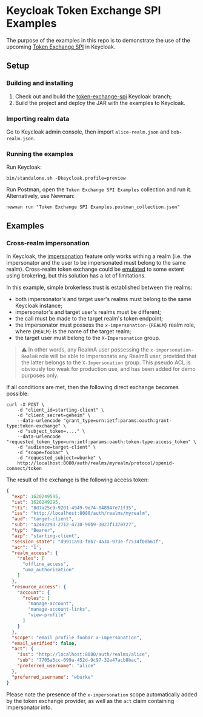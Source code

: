 # Keycloak Token Exchange SPI Examples

The purpose of the examples in this repo is to demonstrate the use of the upcoming [Token Exchange SPI](https://github.com/keycloak/keycloak-community/pull/213) in Keycloak.

## Setup

### Building and installing
1. Check out and build the [token-exchange-spi](https://github.com/CarrettiPro/keycloak/tree/token-exchange-spi) Keycloak branch;
1. Build the project and deploy the JAR with the examples to Keycloak.

### Importing realm data
Go to Keycloak admin console, then import `alice-realm.json` and `bob-realm.json`.

### Running the examples
Run Keycloak:
```
bin/standalone.sh -Dkeycloak.profile=preview
```

Run Postman, open the `Token Exchange SPI Examples` collection and run it. Alternatively, use Newman:
```
newman run "Token Exchange SPI Examples.postman_collection.json"
```

## Examples

### Cross-realm impersonation
In Keycloak, the [impersonation](https://www.keycloak.org/docs/latest/securing_apps/index.html#impersonation) feature only works withing a realm (i.e. the impersonator and the user to be impersonated must belong to the same realm). Cross-realm token exchange could be [emulated](https://lists.jboss.org/pipermail/keycloak-user/2019-March/017477.html) to some extent using brokering, but this solution has a lot of limitations.

In this example, simple brokerless trust is established between the realms:

* both impersonator's and target user's realms must belong to the same Keycloak instance;
* impersonator's and target user's realms must be different;
* the call must be made to the target realm's token endpoint;
* the impersonator must possess the `x-impersonation-{REALM}` realm role, where `{REALM}` is the name of the target realm;
* the target user must belong to the `X-Impersonation` group.

> :warning: In other words, any RealmA user possessing the `x-impersonation-RealmB` role will be able to impersonate any RealmB user, provided that the latter belongs to the `X-Impersonation` group. This pseudo ACL is obviously too weak for production use, and has been added for demo purposes only.

If all conditions are met, then the following direct exchange becomes possible:

```
curl -X POST \
    -d "client_id=starting-client" \
    -d "client_secret=geheim" \
    --data-urlencode "grant_type=urn:ietf:params:oauth:grant-type:token-exchange" \
    -d "subject_token=...." \
    --data-urlencode "requested_token_type=urn:ietf:params:oauth:token-type:access_token" \
    -d "audience=target-client" \
    -d "scope=foobar" \
    -d "requested_subject=wburke" \
    http://localhost:8080/auth/realms/myrealm/protocol/openid-connect/token
```

The result of the exchange is the following access token:

```json
{
  "exp": 1620249595,
  "iat": 1620249295,
  "jti": "8d7a25c9-9201-4949-9e74-848947e71f35",
  "iss": "http://localhost:8080/auth/realms/myrealm",
  "aud": "target-client",
  "sub": "a2482293-2712-4730-90b9-3027f1370727",
  "typ": "Bearer",
  "azp": "starting-client",
  "session_state": "d9911a93-f8b7-4a3a-973e-f7534f08b61f",
  "acr": "1",
  "realm_access": {
    "roles": [
      "offline_access",
      "uma_authorization"
    ]
  },
  "resource_access": {
    "account": {
      "roles": [
        "manage-account",
        "manage-account-links",
        "view-profile"
      ]
    }
  },
  "scope": "email profile foobar x-impersonation",
  "email_verified": false,
  "act": {
    "iss": "http://localhost:8080/auth/realms/alice",
    "sub": "7705a5cc-099a-452d-9c97-32e47acb8bac",
    "preferred_username": "alice"
  },
  "preferred_username": "wburke"
}
```

Please note the presence of the `x-impersonation` scope automatically added by the token exchange provider, as well as the `act` claim containing impersonator info.